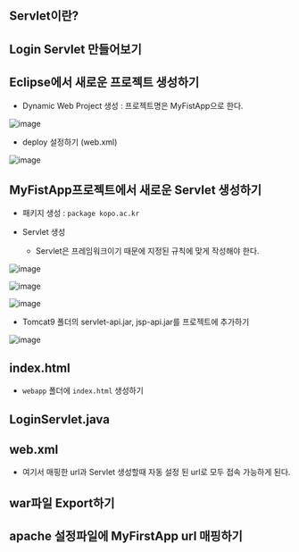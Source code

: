 ## Servlet이란?

## Login Servlet 만들어보기

## Eclipse에서 새로운 프로젝트 생성하기

- Dynamic Web Project 생성 : 프로젝트명은 MyFistApp으로 한다.

![image](https://user-images.githubusercontent.com/77392444/113968433-0a34f780-986e-11eb-8978-fda99c2e81ca.png)

- deploy 설정하기 (web.xml)

![image](https://user-images.githubusercontent.com/77392444/113968455-1751e680-986e-11eb-869e-0adaf290a520.png)


## MyFistApp프로젝트에서 새로운 Servlet 생성하기

- 패키지 생성 : `package kopo.ac.kr`

- Servlet 생성

  - Servlet은 프레임워크이기 때문에 지정된 규칙에 맞게 작성해야 한다.

![image](https://user-images.githubusercontent.com/77392444/113969641-4ff2bf80-9870-11eb-9a36-ae1f53d41cad.png)

![image](https://user-images.githubusercontent.com/77392444/113969722-6f89e800-9870-11eb-8013-9d752ac2f24a.png)

![image](https://user-images.githubusercontent.com/77392444/113969769-89c3c600-9870-11eb-98db-81ccf06a1389.png)


- Tomcat9 폴더의 servlet-api.jar, jsp-api.jar를 프로젝트에 추가하기

![image](https://user-images.githubusercontent.com/77392444/113971116-1a9ba100-9873-11eb-9333-e8e123c47e5c.png)


## index.html
- `webapp` 폴더에 `index.html` 생성하기 


## LoginServlet.java

## web.xml
- 여기서 매핑한 url과 Servlet 생성할때 자동 설정 된 url로 모두 접속 가능하게 된다. 

## war파일 Export하기

## apache 설정파일에 MyFirstApp url 매핑하기
